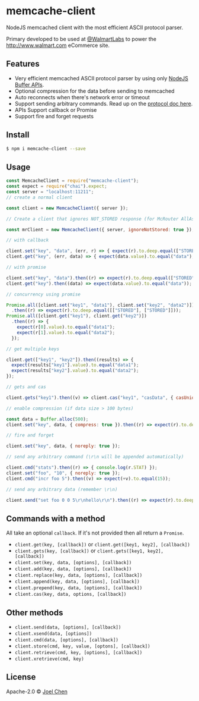 # memcache-client

NodeJS memcached client with the most efficient ASCII protocol parser.

Primary developed to be used at [@WalmartLabs](http://www.walmartlabs.com/) to power the <http://www.walmart.com> eCommerce site.

## Features

-   Very efficient memcached ASCII protocol parser by using only [NodeJS Buffer APIs](https://nodejs.org/api/buffer.html).
-   Optional compression for the data before sending to memcached
-   Auto reconnects when there's network error or timeout
-   Support sending arbitrary commands.  Read up on the [protocol doc here](https://github.com/memcached/memcached/blob/master/doc/protocol.txt).
-   APIs Support callback or Promise
-   Support fire and forget requests

## Install

```bash
$ npm i memcache-client --save
```

## Usage

```js
const MemcacheClient = require("memcache-client");
const expect = require("chai").expect;
const server = "localhost:11211";
// create a normal client

const client = new MemcacheClient({ server });

// Create a client that ignores NOT_STORED response (for McRouter AllAsync mode)

const mrClient = new MemcacheClient({ server, ignoreNotStored: true });

// with callback

client.set("key", "data", (err, r) => { expect(r).to.deep.equal(["STORED"]); });
client.get("key", (err, data) => { expect(data.value).to.equal("data"); });

// with promise

client.set("key", "data").then((r) => expect(r).to.deep.equal(["STORED"]));
client.get("key").then((data) => expect(data.value).to.equal("data"));

// concurrency using promise

Promise.all([client.set("key1", "data1"), client.set("key2", "data2")])
  .then((r) => expect(r).to.deep.equal([["STORED"], ["STORED"]]));
Promise.all([client.get("key1"), client.get("key2")])
  .then((r) => {
    expect(r[0].value).to.equal("data1");
    expect(r[1].value).to.equal("data2");
  });

// get multiple keys

client.get(["key1", "key2"]).then((results) => {
  expect(results["key1"].value).to.equal("data1");
  expect(results["key2"].value).to.equal("data2");
});

// gets and cas

client.gets("key1").then((v) => client.cas("key1", "casData", { casUniq: v.casUniq }));

// enable compression (if data size > 100 bytes)

const data = Buffer.alloc(500);
client.set("key", data, { compress: true }).then((r) => expect(r).to.deep.equal(["STORED"]));

// fire and forget

client.set("key", data, { noreply: true });

// send any arbitrary command (\r\n will be appended automatically)

client.cmd("stats").then((r) => { console.log(r.STAT) });
client.set("foo", "10", { noreply: true });
client.cmd("incr foo 5").then((v) => expect(+v).to.equal(15));

// send any arbitrary data (remember \r\n)

client.send("set foo 0 0 5\r\nhello\r\n").then((r) => expect(r).to.deep.equal(["STORED"]));
```

## Commands with a method

All take an optional `callback`.  If it's not provided then all return a `Promise`.

-   `client.get(key, [callback])` or `client.get([key1, key2], [callback])`
-   `client.gets(key, [callback])` or `client.gets([key1, key2], [callback])`
-   `client.set(key, data, [options], [callback])`
-   `client.add(key, data, [options], [callback])`
-   `client.replace(key, data, [options], [callback])`
-   `client.append(key, data, [options], [callback])`
-   `client.prepend(key, data, [options], [callback])`
-   `client.cas(key, data, options, [callback])`

## Other methods

-   `client.send(data, [options], [callback])`
-   `client.xsend(data, [options])`
-   `client.cmd(data, [options], [callback])`
-   `client.store(cmd, key, value, [optons], [callback])`
-   `client.retrieve(cmd, key, [options], [callback])`
-   `client.xretrieve(cmd, key)`

## License

Apache-2.0 © [Joel Chen](https://github.com/jchip)
